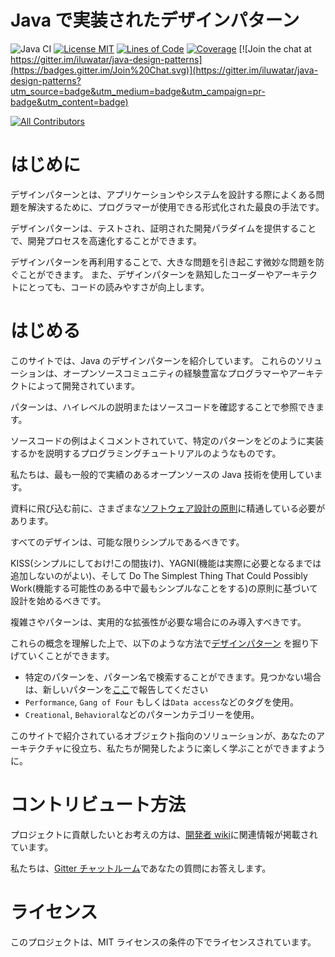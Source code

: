 # Java で実装されたデザインパターン

![Java CI](https://github.com/iluwatar/java-design-patterns/workflows/Java%20CI/badge.svg)
[![License MIT](https://img.shields.io/badge/license-MIT-blue.svg)](https://raw.githubusercontent.com/iluwatar/java-design-patterns/master/LICENSE.md)
[![Lines of Code](https://sonarcloud.io/api/project_badges/measure?project=iluwatar_java-design-patterns&metric=ncloc)](https://sonarcloud.io/dashboard?id=iluwatar_java-design-patterns)
[![Coverage](https://sonarcloud.io/api/project_badges/measure?project=iluwatar_java-design-patterns&metric=coverage)](https://sonarcloud.io/dashboard?id=iluwatar_java-design-patterns)
[![Join the chat at https://gitter.im/iluwatar/java-design-patterns](https://badges.gitter.im/Join%20Chat.svg)](https://gitter.im/iluwatar/java-design-patterns?utm_source=badge&utm_medium=badge&utm_campaign=pr-badge&utm_content=badge)

<!-- ALL-CONTRIBUTORS-BADGE:START - Do not remove or modify this section -->

[![All Contributors](https://img.shields.io/badge/all_contributors-185-orange.svg?style=flat-square)](#contributors-)

<!-- ALL-CONTRIBUTORS-BADGE:END -->

# はじめに

デザインパターンとは、アプリケーションやシステムを設計する際によくある問題を解決するために、プログラマーが使用できる形式化された最良の手法です。

デザインパターンは、テストされ、証明された開発パラダイムを提供することで、開発プロセスを高速化することができます。

デザインパターンを再利用することで、大きな問題を引き起こす微妙な問題を防ぐことができます。
また、デザインパターンを熟知したコーダーやアーキテクトにとっても、コードの読みやすさが向上します。

# はじめる

このサイトでは、Java のデザインパターンを紹介しています。
これらのソリューションは、オープンソースコミュニティの経験豊富なプログラマーやアーキテクトによって開発されています。

パターンは、ハイレベルの説明またはソースコードを確認することで参照できます。

ソースコードの例はよくコメントされていて、特定のパターンをどのように実装するかを説明するプログラミングチュートリアルのようなものです。

私たちは、最も一般的で実績のあるオープンソースの Java 技術を使用しています。

資料に飛び込む前に、さまざまな[ソフトウェア設計の原則](https://java-design-patterns.com/principles/)に精通している必要があります。

すべてのデザインは、可能な限りシンプルであるべきです。

KISS(シンプルにしておけ!この間抜け)、YAGNI(機能は実際に必要となるまでは追加しないのがよい)、そして Do The Simplest Thing That Could Possibly Work(機能する可能性のある中で最もシンプルなことをする)の原則に基づいて設計を始めるべきです。

複雑さやパターンは、実用的な拡張性が必要な場合にのみ導入すべきです。

これらの概念を理解した上で、以下のような方法で[デザインパターン](https://java-design-patterns.com/patterns/) を掘り下げていくことができます。

- 特定のパターンを、パターン名で検索することができます。見つかない場合は、新しいパターンを[ここ](https://github.com/iluwatar/java-design-patterns/issues)で報告してください
- `Performance`, `Gang of Four` もしくは`Data access`などのタグを使用。
- `Creational`, `Behavioral`などのパターンカテゴリーを使用。

このサイトで紹介されているオブジェクト指向のソリューションが、あなたのアーキテクチャに役立ち、私たちが開発したように楽しく学ぶことができますように。

# コントリビュート方法

プロジェクトに貢献したいとお考えの方は、[開発者 wiki](https://github.com/iluwatar/java-design-patterns/wiki)に関連情報が掲載されています。

私たちは、[Gitter チャットルーム](https://gitter.im/iluwatar/java-design-patterns)であなたの質問にお答えします。

# ライセンス

このプロジェクトは、MIT ライセンスの条件の下でライセンスされています。
